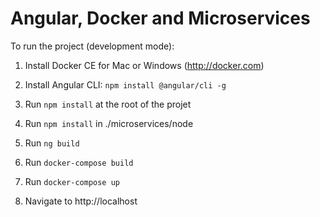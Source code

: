 # Angular, Docker and Microservices

To run the project (development mode):

1. Install Docker CE for Mac or Windows (http://docker.com)

1. Install Angular CLI: `npm install @angular/cli -g`

1. Run `npm install` at the root of the projet

1. Run `npm install` in ./microservices/node

1. Run `ng build`

1. Run `docker-compose build`

1. Run `docker-compose up`

1. Navigate to http://localhost